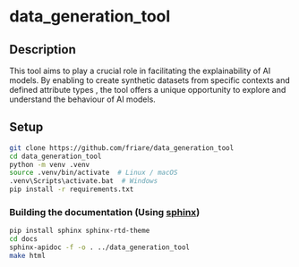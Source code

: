 # data_generation_tool

## Description
This tool aims to play a crucial role in facilitating the explainability of AI models. By enabling
to create synthetic datasets from specific contexts and defined attribute types ,
the tool offers a unique opportunity to explore and understand the behaviour
of AI models.

## Setup
```bash
git clone https://github.com/friare/data_generation_tool
cd data_generation_tool
python -m venv .venv
source .venv/bin/activate  # Linux / macOS
.venv\Scripts\activate.bat  # Windows
pip install -r requirements.txt
```

### Building the documentation (Using [sphinx](https://www.sphinx-doc.org/en/master/))
```bash
pip install sphinx sphinx-rtd-theme
cd docs
sphinx-apidoc -f -o . ../data_generation_tool
make html
```